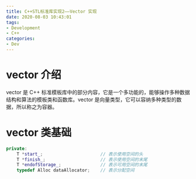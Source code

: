```yaml
---
title: C++STL标准库实现2——Vector 实现
date: 2020-08-03 10:43:01
tags:
- Development
- C++
categories:
- Dev
---
```








# vector 介绍



vector 是 C++ 标准模板库中的部分内容，它是一个多功能的，能够操作多种数据结构和算法的模板类和函数库。vector 是向量类型，它可以容纳多种类型的数据，所以称之为容器。



# vector 类基础



``` cpp
private:
    T *start_;						// 表示使用空间的头
    T *finish_;						// 表示使用空间的末尾
    T *endofStorage_;				// 表示可用空间的末尾
    typedef Alloc dataAllocator;	// 表示分配空间
```

